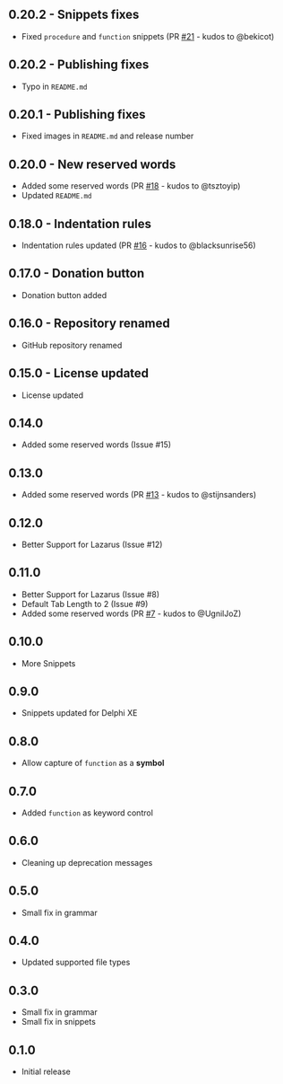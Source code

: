 ## 0.20.2 - Snippets fixes
* Fixed `procedure` and `function` snippets (PR [#21](https://github.com/alefragnani/atom-language-pascal/pull/21) - kudos to @bekicot)

## 0.20.2 - Publishing fixes
* Typo in `README.md`

## 0.20.1 - Publishing fixes
* Fixed images in `README.md` and release number

## 0.20.0 - New reserved words
* Added some reserved words (PR [#18](https://github.com/alefragnani/atom-language-pascal/pull/18) - kudos to @tsztoyip)
* Updated `README.md`

## 0.18.0 - Indentation rules
* Indentation rules updated (PR [#16](https://github.com/alefragnani/atom-language-pascal/pull/16) - kudos to @blacksunrise56)

## 0.17.0 - Donation button
* Donation button added

## 0.16.0 - Repository renamed
* GitHub repository renamed

## 0.15.0 - License updated
* License updated

## 0.14.0
* Added some reserved words (Issue #15)

## 0.13.0
* Added some reserved words (PR [#13](https://github.com/alefragnani/atom-language-pascal/pull/13) - kudos to @stijnsanders)

## 0.12.0
* Better Support for Lazarus (Issue #12)

## 0.11.0
* Better Support for Lazarus (Issue #8)
* Default Tab Length to 2 (Issue #9)
* Added some reserved words (PR [#7](https://github.com/alefragnani/atom-language-pascal/pull/7) - kudos to @UgnilJoZ)

## 0.10.0
* More Snippets

## 0.9.0
* Snippets updated for Delphi XE

## 0.8.0
* Allow capture of `function` as a **symbol**

## 0.7.0
* Added `function` as keyword control

## 0.6.0
* Cleaning up deprecation messages

## 0.5.0
* Small fix in grammar

## 0.4.0
* Updated supported file types

## 0.3.0
* Small fix in grammar
* Small fix in snippets

## 0.1.0
* Initial release
